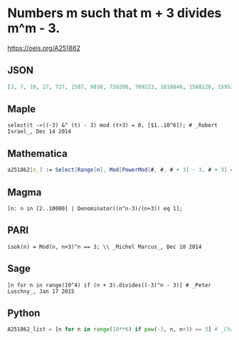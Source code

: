 # Numbers m such that m \+ 3 divides m^m \- 3\.
https://oeis.org/A251862
## JSON
```JSON
[3, 7, 10, 27, 727, 1587, 9838, 758206, 789223, 1018846, 1588126, 1595287, 2387206, 4263586, 9494746, 12697378, 17379860, 21480726, 25439767, 38541526, 44219926, 55561536, 62072326, 64335356, 70032586, 83142466, 85409276]
```
## Maple
```Maple
select(t ->((-3) &^ (t) - 3) mod (t+3) = 0, [$1..10^6]); # _Robert Israel_, Dec 14 2014
```
## Mathematica
```Mathematica
a251862[n_] := Select[Range[n], Mod[PowerMod[#, #, # + 3] - 3, # + 3] == 0 &]; a251862[10^6] (* _Michael De Vlieger_, Dec 14 2014, after _Robert G. Wilson v_ at A252041 *)
```
## Magma
```Magma
[n: n in [2..10000] | Denominator((n^n-3)/(n+3)) eq 1];
```
## PARI
```PARI
isok(n) = Mod(n, n+3)^n == 3; \\ _Michel Marcus_, Dec 10 2014
```
## Sage
```Sage
[n for n in range(10^4) if (n + 3).divides((-3)^n - 3)] # _Peter Luschny_, Jan 17 2015
```
## Python
```Python
A251862_list = [n for n in range(10**6) if pow(-3, n, n+3) == 3] # _Chai Wah Wu_, Jan 19 2015
```
